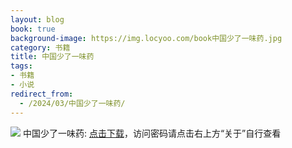 ```yaml
---
layout: blog
book: true
background-image: https://img.locyoo.com/book中国少了一味药.jpg
category: 书籍
title: 中国少了一味药
tags:
- 书籍
- 小说
redirect_from:
  - /2024/03/中国少了一味药/
---
```

![](https://img.locyoo.com/book中国少了一味药.jpg)
中国少了一味药: <a name = "ref1" href="https://url18.ctfile.com/f/50983618-1357865459-e411df?p=3619">点击下载</a>，访问密码请点击右上方“关于”自行查看